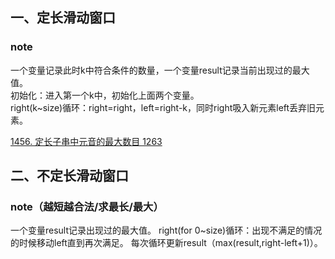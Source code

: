 ## 一、定长滑动窗口

### note
一个变量记录此时k中符合条件的数量，一个变量result记录当前出现过的最大值。  
初始化：进入第一个k中，初始化上面两个变量。  
right(k~size)循环：right=right，left=right-k，同时right吸入新元素left丢弃旧元素。     

[1456. 定长子串中元音的最大数目 1263](https://leetcode.cn/problems/maximum-number-of-vowels-in-a-substring-of-given-length/description/)

## 二、不定长滑动窗口

### note（越短越合法/求最长/最大）
一个变量result记录出现过的最大值。
right(for 0~size)循环：出现不满足的情况的时候移动left直到再次满足。
每次循环更新result（max(result,right-left+1)）。
